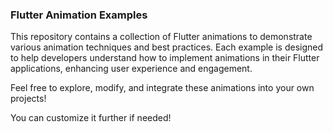### Flutter Animation Examples

This repository contains a collection of Flutter animations to demonstrate various animation techniques and best practices. Each example is designed to help developers understand how to implement animations in their Flutter applications, enhancing user experience and engagement.

Feel free to explore, modify, and integrate these animations into your own projects!



You can customize it further if needed!
 
